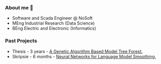 ### About me 👾

- Software and Scada Engineer @ NoSoft 
- MEng Industrial Research (Data Science)
- BEng Electric and Electronic (Informatics)

### Past Projects
- Thesis   - 3 years  - [A Genetic Algorithm Based Model Tree Forest.](https://wernervdm97.github.io/Masters-Thesis/)
- Skripsie - 6 months - [Neural Networks for Language Model Smoothing.](https://wernervdm97.github.io/SKRIPSIE/)
